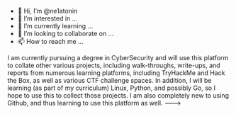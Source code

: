 - 👋 Hi, I’m @ne1atonin
- 👀 I’m interested in ...
- 🌱 I’m currently learning ...
- 💞️ I’m looking to collaborate on ...
- 📫 How to reach me ...

I am currently pursuing a degree in CyberSecurity and will use this platform to collate other various projects, including walk-throughs, write-ups, and reports from numerous learning platforms, including TryHackMe and Hack the Box, as well as various CTF challenge spaces. In addition, I will be learning (as part of my curriculum) Linux, Python, and possibly Go, so I hope to use this to collect those projects. I am also completely new to using Github, and thus learning to use this platform as well.
--->
